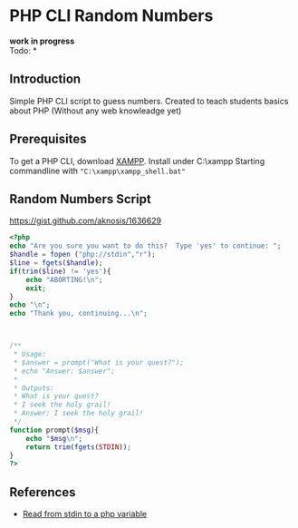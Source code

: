 # PHP CLI Random Numbers

**work in progress**  
Todo:
*



## Introduction

Simple PHP CLI script to guess numbers. Created to teach students basics about PHP (Without any web knowleadge yet)

## Prerequisites

To get a PHP CLI, download [XAMPP](https://www.apachefriends.org/index.html). Install under C:\xampp
Starting commandline with `"C:\xampp\xampp_shell.bat"`

## Random Numbers Script
https://gist.github.com/aknosis/1636629
```PHP
<?php
echo "Are you sure you want to do this?  Type 'yes' to continue: ";
$handle = fopen ("php://stdin","r");
$line = fgets($handle);
if(trim($line) != 'yes'){
    echo "ABORTING!\n";
    exit;
}
echo "\n";
echo "Thank you, continuing...\n";



/**
 * Usage:
 * $answer = prompt("What is your quest?");
 * echo "Answer: $answer";
 * 
 * Outputs:
 * What is your quest?
 * I seek the holy grail!
 * Answer: I seek the holy grail!
 */
function prompt($msg){
	echo "$msg\n";
	return trim(fgets(STDIN));
}
?>
```

## References
* [Read from stdin to a php variable](https://gist.github.com/aknosis/1636629)
